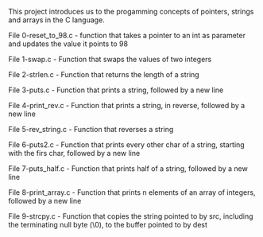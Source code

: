 This project introduces us to the progamming concepts of pointers, strings and arrays in the C language.

File 0-reset_to_98.c - function that takes a pointer to an int as parameter and updates the value it points to 98

File 1-swap.c - Function that swaps the values of two integers

File 2-strlen.c - Function that returns the length of a string

File 3-puts.c - Function that prints a string, followed by a new line

File 4-print_rev.c - Function that prints a string, in reverse, followed by a new line

File 5-rev_string.c - Function that reverses a string

File 6-puts2.c - Function that prints every other char of a string, starting with the firs char, followed by a new line

File 7-puts_half.c - Function that prints half of a string, followed by a new line

File 8-print_array.c - Function that prints n elements of an array of integers, followed by a new line

File 9-strcpy.c - Function that copies the string pointed to by src, including the terminating null byte (\0), to the buffer pointed to by dest
